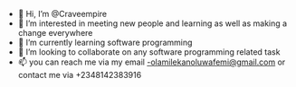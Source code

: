 - 👋 Hi, I’m @Craveempire
- 👀 I’m interested in meeting new people and learning as well as making a change everywhere 
- 🌱 I’m currently learning software programming 
- 💞️ I’m looking to collaborate on any software programming related task
- 📫 you can reach me via my email -olamilekanoluwafemi@gmail.com or contact me via +2348142383916

<!---
Craveempire/Craveempire is a ✨ special ✨ repository because its `README.md` (this file) appears on your GitHub profile.
You can click the Preview link to take a look at your changes.
--->
